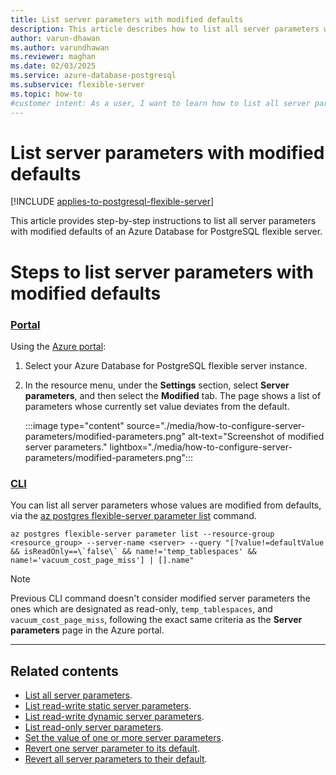 ```yaml
---
title: List server parameters with modified defaults
description: This article describes how to list all server parameters with modified defaults of an Azure Database for PostgreSQL flexible server.
author: varun-dhawan
ms.author: varundhawan
ms.reviewer: maghan
ms.date: 02/03/2025
ms.service: azure-database-postgresql
ms.subservice: flexible-server
ms.topic: how-to
#customer intent: As a user, I want to learn how to list all server parameters with modified defaults of an Azure Database for PostgreSQL flexible server.
---
```


# List server parameters with modified defaults

[!INCLUDE [applies-to-postgresql-flexible-server](~/reusable-content/ce-skilling/azure/includes/postgresql/includes/applies-to-postgresql-flexible-server.md)]

This article provides step-by-step instructions to list all server parameters with modified defaults of an Azure Database for PostgreSQL flexible server.

# Steps to list server parameters with modified defaults

### [Portal](#tab/portal-list-modified)

Using the [Azure portal](https://portal.azure.com):

1. Select your Azure Database for PostgreSQL flexible server instance.

2. In the resource menu, under the **Settings** section, select **Server parameters**, and then select the **Modified** tab. The page shows a list of parameters whose currently set value deviates from the default.

    :::image type="content" source="./media/how-to-configure-server-parameters/modified-parameters.png" alt-text="Screenshot of modified server parameters." lightbox="./media/how-to-configure-server-parameters/modified-parameters.png":::

### [CLI](#tab/cli-list-modified)

You can list all server parameters whose values are modified from defaults, via the [az postgres flexible-server parameter list](/cli/azure/postgres/flexible-server/parameter#az-postgres-flexible-server-parameter-list) command.

```azurecli-interactive
az postgres flexible-server parameter list --resource-group <resource_group> --server-name <server> --query "[?value!=defaultValue && isReadOnly==\`false\` && name!='temp_tablespaces' && name!='vacuum_cost_page_miss'] | [].name"
```

> [!NOTE]  
> Previous CLI command doesn't consider modified server parameters the ones which are designated as read-only, `temp_tablespaces`, and  `vacuum_cost_page_miss`, following the exact same criteria as the **Server parameters** page in the Azure portal.

---

## Related contents

- [List all server parameters](how-to-server-parameters-list-all.md).
- [List read-write static server parameters](how-to-server-parameters-list-read-write-static.md).
- [List read-write dynamic server parameters](how-to-server-parameters-list-read-write-dynamic.md).
- [List read-only server parameters](how-to-server-parameters-list-read-only.md).
- [Set the value of one or more server parameters](how-to-server-parameters-set-value.md).
- [Revert one server parameter to its default](how-to-server-parameters-revert-one-default.md).
- [Revert all server parameters to their default](how-to-server-parameters-revert-all-default.md).
